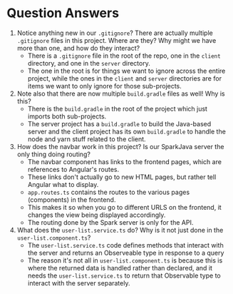 # Question Answers

1. Notice anything new in our ``.gitignore``? There are actually
multiple ``.gitignore`` files in this project. Where are they?
Why might we have more than one, and how do they interact?
    - There is a `.gitignore` file in the root of the repo, one in the `client` directory, and one in the `server` directory.
    - The one in the root is for things we want to ignore across the entire project, while the ones in the `client` and `server` directories are for items we want to only ignore for those sub-projects.
2. Note also that there are now multiple ``build.gradle`` files
as well! Why is this?
    - There is the `build.gradle` in the root of the project which just imports both sub-projects.
    - The server project has a `build.gradle` to build the Java-based server and the client project has its own `build.gradle` to handle the node and yarn stuff related to the client.
3. How does the navbar work in this project? Is our SparkJava server
the only thing doing routing?
    - The navbar component has links to the frontend pages, which are references to Angular's routes.
    - These links don't actually go to new HTML pages, but rather tell Angular what to display.
    - `app.routes.ts` contains the routes to the various pages (components) in the frontend.
    - This makes it so when you go to different URLS on the frontend, it changes the view being displayed accordingly.
    - The routing done by the Spark server is only for the API.
4. What does the `user-list.service.ts` do? Why is it not just done in
the `user-list.component.ts`?
    - The `user-list.service.ts` code defines methods that interact with the server and returns an Observeable type in response to a query
    - The reason it's not all in `user-list.component.ts` is because this is where the returned data is handled rather than declared, and it needs the `user-list.service.ts` to return that Observable type to interact with the server separately.
